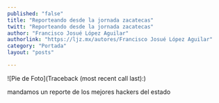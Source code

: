 ```yaml
---
published: "false"
title: "Reporteando desde la jornada zacatecas"
twitt: "Reporteando desde la jornada zacatecas"
author: "Francisco Josué López Aguilar"
authorlink: "https://ljz.mx/autores/Francisco Josué López Aguilar"
category: "Portada"
layout: "posts"

---
```


![Pie de Foto](Traceback (most recent call last):)

mandamos un reporte de los mejores hackers del estado

